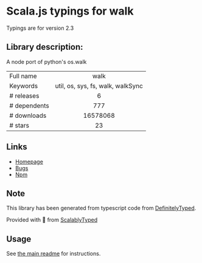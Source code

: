 
# Scala.js typings for walk

Typings are for version 2.3

## Library description:
A node port of python's os.walk

|                    |                 |
| ------------------ | :-------------: |
| Full name          | walk |
| Keywords           | util, os, sys, fs, walk, walkSync |
| # releases         | 6 |
| # dependents       | 777 |
| # downloads        | 16578068 |
| # stars            | 23 |

## Links
- [Homepage](https://git.coolaj86.com/coolaj86/fs-walk.js)
- [Bugs](https://git.coolaj86.com/coolaj86/fs-walk.js/issues)
- [Npm](https://www.npmjs.com/package/walk)
    


## Note
This library has been generated from typescript code from [DefinitelyTyped](https://definitelytyped.org).

Provided with :purple_heart: from [ScalablyTyped](https://github.com/oyvindberg/ScalablyTyped)

## Usage
See [the main readme](../../readme.md) for instructions.


